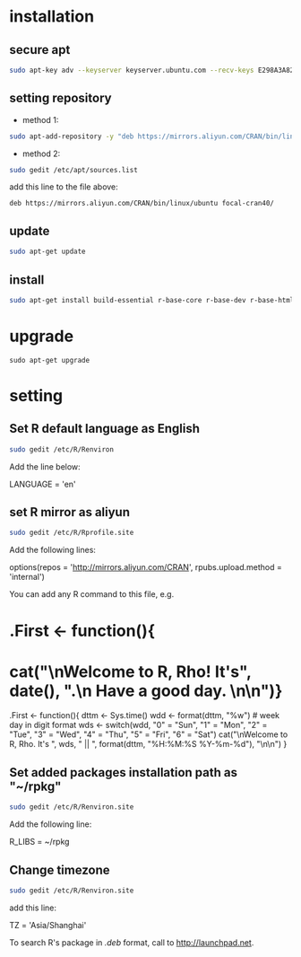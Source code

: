 # installation

## secure apt

```bash
sudo apt-key adv --keyserver keyserver.ubuntu.com --recv-keys E298A3A825C0D65DFD57CBB651716619E084DAB9
```

## setting repository

- method 1:

```bash
sudo apt-add-repository -y "deb https://mirrors.aliyun.com/CRAN/bin/linux/ubuntu focal-cran40/"
```

- method 2:

```bash
sudo gedit /etc/apt/sources.list
```

add this line to the file above: 

`deb https://mirrors.aliyun.com/CRAN/bin/linux/ubuntu focal-cran40/`

## update

```bash
sudo apt-get update
```

## install

```bash
sudo apt-get install build-essential r-base-core r-base-dev r-base-html r-doc-html
```

# upgrade

```
sudo apt-get upgrade
```

# setting

## Set R default language as English

```bash
sudo gedit /etc/R/Renviron
```

Add the line below:

LANGUAGE = 'en'

## set R mirror as aliyun

```bash
sudo gedit /etc/R/Rprofile.site
```

Add the following lines: 

options(repos = 'http://mirrors.aliyun.com/CRAN', 
        rpubs.upload.method = 'internal')

You can add any R command to this file, e.g.

# .First <- function(){
#           cat("\nWelcome to R, Rho! It's", date(), ".\n Have a good day. \n\n")}

.First <- function(){
   dttm <- Sys.time()
   wdd <- format(dttm, "%w")  # week day in digit format
   wds <- switch(wdd, "0" = "Sun", "1" = "Mon", "2" = "Tue", "3" = "Wed",
                 "4" = "Thu", "5" = "Fri", "6" = "Sat")
   cat("\nWelcome to R, Rho. It's ", wds, " || ",
       format(dttm, "%H:%M:%S %Y-%m-%d"), "\n\n")
}
              
## Set added packages installation path as "~/rpkg"

```bash
sudo gedit /etc/R/Renviron.site
```

Add the following line:

R_LIBS = ~/rpkg

## Change timezone

```bash
sudo gedit /etc/R/Renviron.site
```

add this line:

TZ = 'Asia/Shanghai'

To search R's package in *.deb* format, call to <http://launchpad.net>.
